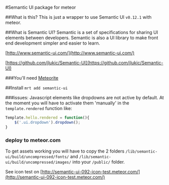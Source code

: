 #Semantic UI package for meteor

##What is this?
This is just a wrapper to use Semantic UI `v0.12.1` with meteor.

##What is Semantic UI?
Semantic is a set of specifications for sharing UI elements between developers. Semantic is also a UI library to make front end development simpler and easier to learn. 

[http://www.semantic-ui.com/](http://www.semantic-ui.com/)

[https://github.com/jlukic/Semantic-UI](https://github.com/jlukic/Semantic-UI)

###You'll need
[Meteorite](https://github.com/oortcloud/meteorite) 

##Install
`mrt add semantic-ui`

###issues:
Javascript elements like dropdowns are not active by default. 
At the moment you will have to activate them 'manually' in the `template.rendered` function like: 

```javascript
Template.hello.rendered = function(){
	$('.ui.dropdown').dropdown();
}
```

### deploy to meteor.com
To get assets working you will have to copy the 2 folders `/lib/semantic-ui/build/uncompressed/fonts/` and `/lib/semantic-ui/build/uncompressed/images/` into your `/public/`
folder.

See icon test on [http://semantic-ui-092-icon-test.meteor.com/](http://semantic-ui-092-icon-test.meteor.com/)
